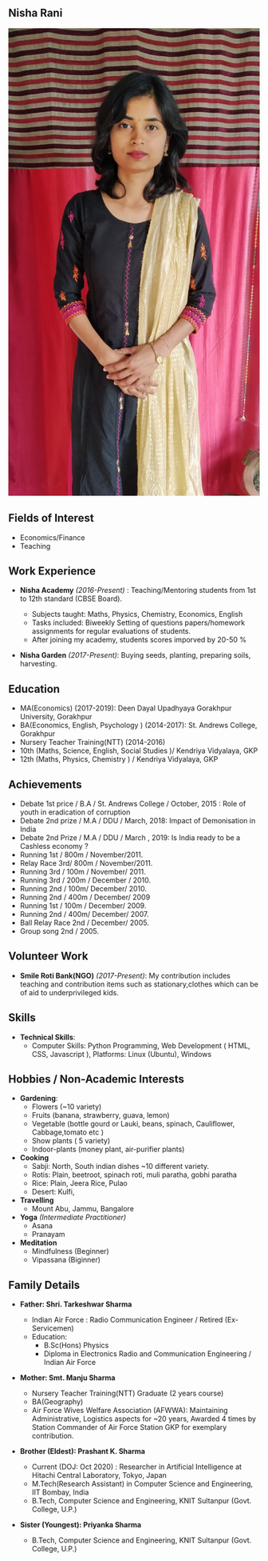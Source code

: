 ## Nisha Rani
![alt text](img/nisha-pic.jpg "Nisha's Profile Pic")


## Fields of Interest

* Economics/Finance
* Teaching

## Work Experience

* **Nisha Academy** *(2016-Present)* : Teaching/Mentoring students from 1st to 12th standard (CBSE Board).
  * Subjects taught:  Maths, Physics, Chemistry, Economics, English
  * Tasks included: Biweekly Setting of questions papers/homework assignments for regular evaluations of students.
  * After joining my academy, students scores imporved by 20-50 %
  
* **Nisha Garden** *(2017-Present)*:
Buying seeds, planting, preparing soils, harvesting.

## Education


* MA(Economics) (2017-2019): Deen Dayal Upadhyaya Gorakhpur University, Gorakhpur
* BA(Economics, English, Psychology ) (2014-2017): St. Andrews College, Gorakhpur
* Nursery Teacher Training(NTT) (2014-2016)
* 10th (Maths, Science, English, Social Studies )/ Kendriya Vidyalaya, GKP 
* 12th (Maths, Physics, Chemistry ) / Kendriya Vidyalaya, GKP 


## Achievements

* Debate 1st price / B.A / St. Andrews College / October, 2015 : Role of youth in eradication of corruption 
* Debate 2nd prize / M.A / DDU / March, 2018: Impact of Demonisation in India 
* Debate 2nd Prize / M.A / DDU / March , 2019: Is India ready to be a Cashless economy ?
* Running 1st / 800m / November/2011.
* Relay Race 3rd/ 800m / November/2011.
* Running 3rd / 100m / November/ 2011.
* Running 3rd / 200m / December / 2010.
* Running 2nd / 100m/ December/ 2010.
* Running 2nd / 400m / December/ 2009
* Running 1st / 100m / December/ 2009.
* Running 2nd / 400m/ December/ 2007.
* Ball Relay Race 2nd / December/ 2005.
* Group song 2nd / 2005.


## Volunteer Work

* **Smile Roti Bank(NGO)** *(2017-Present)*: My contribution includes teaching and contribution items such as stationary,clothes which can be of aid to underprivileged kids.


## Skills


* **Technical Skills**:
  * Computer Skills: Python Programming, Web Development ( HTML, CSS, Javascript ), Platforms: Linux (Ubuntu), Windows

## Hobbies / Non-Academic Interests

* **Gardening**: 
  * Flowers (~10 variety)
  * Fruits (banana, strawberry, guava, lemon)
  * Vegetable (bottle gourd or Lauki, beans, spinach, Cauliflower, Cabbage,tomato etc )
  * Show plants ( 5 variety)
  * Indoor-plants (money plant, air-purifier plants)
* **Cooking**
  * Sabji: North, South indian dishes ~10 different variety. 
  * Rotis: Plain, beetroot, spinach roti, muli paratha, gobhi paratha
  * Rice: Plain, Jeera Rice, Pulao
  * Desert: Kulfi, 
* **Travelling**
  * Mount Abu, Jammu, Bangalore 
* **Yoga** *(Intermediate Practitioner)*
  * Asana
  * Pranayam
* **Meditation**
  * Mindfulness (Beginner)
  * Vipassana (Biginner)
  
## Family Details
 
* **Father:  Shri. Tarkeshwar Sharma** 
  * Indian Air Force : Radio Communication Engineer / Retired (Ex-Servicemen)
  * Education: 
    * B.Sc(Hons) Physics
    * Diploma in Electronics Radio and Communication Engineering / Indian Air Force 

* **Mother: Smt. Manju Sharma**
  * Nursery Teacher Training(NTT) Graduate (2 years course)
  * BA(Geography)
  * Air Force Wives Welfare Association (AFWWA): Maintaining Administrative, Logistics aspects for ~20 years, Awarded 4 times by Station Commander of Air Force Station GKP for exemplary contribution.

* **Brother (Eldest): Prashant K. Sharma**
  * Current (DOJ: Oct 2020) : Researcher in Artificial Intelligence at Hitachi Central Laboratory, Tokyo, Japan 
  * M.Tech(Research Assistant) in Computer Science and Engineering, IIT Bombay, India
  * B.Tech, Computer Science and Engineering, KNIT Sultanpur (Govt. College, U.P.)

* **Sister (Youngest): Priyanka Sharma**
  * B.Tech, Computer Science and Engineering, KNIT Sultanpur (Govt. College, U.P.)


  



